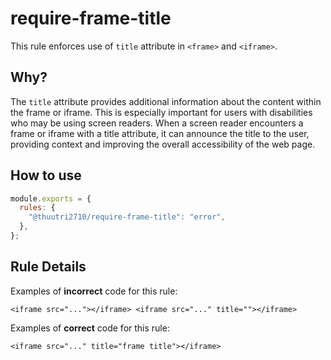 # require-frame-title

This rule enforces use of `title` attribute in `<frame>` and `<iframe>`.

## Why?

The `title` attribute provides additional information about the content within the frame or iframe.
This is especially important for users with disabilities who may be using screen readers.
When a screen reader encounters a frame or iframe with a title attribute, it can announce the title to the user, providing context and improving the overall accessibility of the web page.

## How to use

```js,.eslintrc.js
module.exports = {
  rules: {
    "@thuutri2710/require-frame-title": "error",
  },
};
```

## Rule Details

Examples of **incorrect** code for this rule:

```html,incorrect
<iframe src="..."></iframe> <iframe src="..." title=""></iframe>
```

Examples of **correct** code for this rule:

```html,correct
<iframe src="..." title="frame title"></iframe>
```
